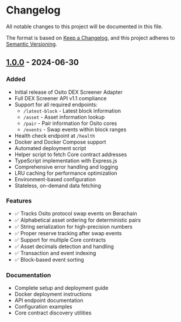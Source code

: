 # Changelog

All notable changes to this project will be documented in this file.

The format is based on [Keep a Changelog](https://keepachangelog.com/en/1.0.0/),
and this project adheres to [Semantic Versioning](https://semver.org/spec/v2.0.0.html).

## [1.0.0] - 2024-06-30

### Added
- Initial release of Osito DEX Screener Adapter
- Full DEX Screener API v1.1 compliance
- Support for all required endpoints:
  - `/latest-block` - Latest block information
  - `/asset` - Asset information lookup
  - `/pair` - Pair information for Osito cores
  - `/events` - Swap events within block ranges
- Health check endpoint at `/health`
- Docker and Docker Compose support
- Automated deployment script
- Helper script to fetch Core contract addresses
- TypeScript implementation with Express.js
- Comprehensive error handling and logging
- LRU caching for performance optimization
- Environment-based configuration
- Stateless, on-demand data fetching

### Features
- ✅ Tracks Osito protocol swap events on Berachain
- ✅ Alphabetical asset ordering for deterministic pairs
- ✅ String serialization for high-precision numbers
- ✅ Proper reserve tracking after swap events
- ✅ Support for multiple Core contracts
- ✅ Asset decimals detection and handling
- ✅ Transaction and event indexing
- ✅ Block-based event sorting

### Documentation
- Complete setup and deployment guide
- Docker deployment instructions
- API endpoint documentation
- Configuration examples
- Core contract discovery utilities

[1.0.0]: https://github.com/Genmin/osito-dex-screener-adapter/releases/tag/v1.0.0 